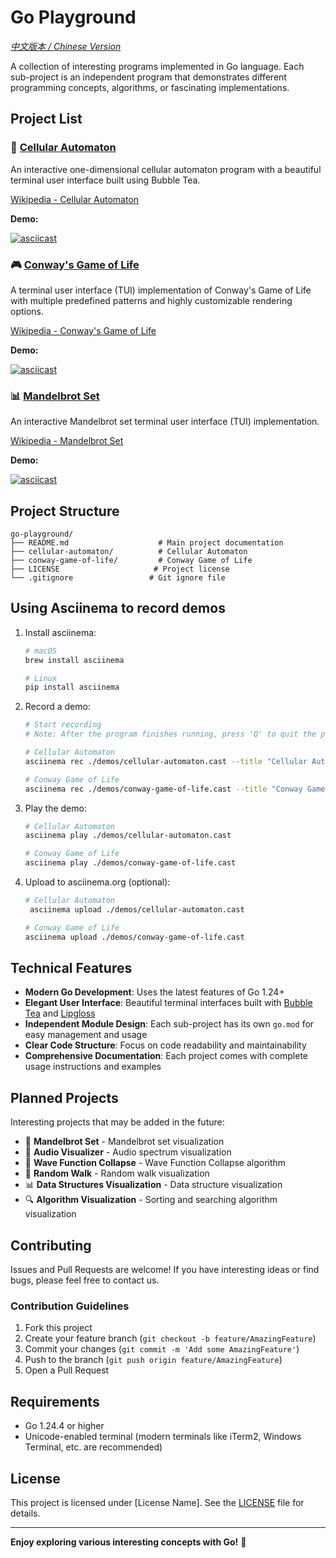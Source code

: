 # Go Playground

_[中文版本 / Chinese Version](README_CN.md)_

A collection of interesting programs implemented in Go language. Each sub-project is an independent program that demonstrates different programming concepts, algorithms, or fascinating implementations.

## Project List

### 🧬 [Cellular Automaton](./cellular-automaton/)

An interactive one-dimensional cellular automaton program with a beautiful terminal user interface built using Bubble Tea.

[Wikipedia - Cellular Automaton](https://en.wikipedia.org/wiki/Cellular_automaton)

**Demo:**

[![asciicast](https://asciinema.org/a/723614.svg)](https://asciinema.org/a/723614)

### 🎮 [Conway's Game of Life](./conway-game-of-life/)

A terminal user interface (TUI) implementation of Conway's Game of Life with multiple predefined patterns and highly customizable rendering options.

[Wikipedia - Conway's Game of Life](https://en.wikipedia.org/wiki/Conway's_Game_of_Life)

**Demo:**

[![asciicast](https://asciinema.org/a/723612.svg)](https://asciinema.org/a/723612)

### 📊 [Mandelbrot Set](./mandelbrot-set/)

An interactive Mandelbrot set terminal user interface (TUI) implementation.

[Wikipedia - Mandelbrot Set](https://en.wikipedia.org/wiki/Mandelbrot_set)

**Demo:**

[![asciicast](https://asciinema.org/a/723615.svg)](https://asciinema.org/a/723615)

## Project Structure

```
go-playground/
├── README.md                    # Main project documentation
├── cellular-automaton/          # Cellular Automaton
├── conway-game-of-life/         # Conway Game of Life
├── LICENSE                     # Project license
└── .gitignore                 # Git ignore file
```

## Using Asciinema to record demos

1. Install asciinema:

   ```bash
   # macOS
   brew install asciinema

   # Linux
   pip install asciinema
   ```

2. Record a demo:

   ```bash
   # Start recording
   # Note: After the program finishes running, press 'Q' to quit the program and complete the recording

   # Cellular Automaton
   asciinema rec ./demos/cellular-automaton.cast --title "Cellular Automaton" --command "./bin/cellular-automaton"

   # Conway Game of Life
   asciinema rec ./demos/conway-game-of-life.cast --title "Conway Game of Life" --command "./bin/conway-game-of-life"
   ```

3. Play the demo:

   ```bash
   # Cellular Automaton
   asciinema play ./demos/cellular-automaton.cast

   # Conway Game of Life
   asciinema play ./demos/conway-game-of-life.cast
   ```

4. Upload to asciinema.org (optional):

   ```bash
   # Cellular Automaton
    asciinema upload ./demos/cellular-automaton.cast

   # Conway Game of Life
   asciinema upload ./demos/conway-game-of-life.cast
   ```

## Technical Features

- **Modern Go Development**: Uses the latest features of Go 1.24+
- **Elegant User Interface**: Beautiful terminal interfaces built with [Bubble Tea](https://github.com/charmbracelet/bubbletea) and [Lipgloss](https://github.com/charmbracelet/lipgloss)
- **Independent Module Design**: Each sub-project has its own `go.mod` for easy management and usage
- **Clear Code Structure**: Focus on code readability and maintainability
- **Comprehensive Documentation**: Each project comes with complete usage instructions and examples

## Planned Projects

Interesting projects that may be added in the future:

- 🧮 **Mandelbrot Set** - Mandelbrot set visualization
- 🎵 **Audio Visualizer** - Audio spectrum visualization
- 🌊 **Wave Function Collapse** - Wave Function Collapse algorithm
- 🎲 **Random Walk** - Random walk visualization
- 📊 **Data Structures Visualization** - Data structure visualization
- 🔍 **Algorithm Visualization** - Sorting and searching algorithm visualization

## Contributing

Issues and Pull Requests are welcome! If you have interesting ideas or find bugs, please feel free to contact us.

### Contribution Guidelines

1. Fork this project
2. Create your feature branch (`git checkout -b feature/AmazingFeature`)
3. Commit your changes (`git commit -m 'Add some AmazingFeature'`)
4. Push to the branch (`git push origin feature/AmazingFeature`)
5. Open a Pull Request

## Requirements

- Go 1.24.4 or higher
- Unicode-enabled terminal (modern terminals like iTerm2, Windows Terminal, etc. are recommended)

## License

This project is licensed under [License Name]. See the [LICENSE](LICENSE) file for details.

---

**Enjoy exploring various interesting concepts with Go!** 🚀

